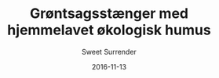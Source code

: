 ---
title: 'Grøntsagsstænger med hjemmelavet økologisk humus'
description: ""
image: ab0700f30b3546aef12e648da69614d9be663c52
color: '#ffffff'
price: '45'
category: snacks
meta:
    id: 18438d80431128d4008cfc86bea839e5bb8f1d6b
    parentId: f20f57fa9c3d8bff0902cfb33f350091a3a48d51
    language: da
date: '2016-11-13'
author: 'Sweet Surrender'
---